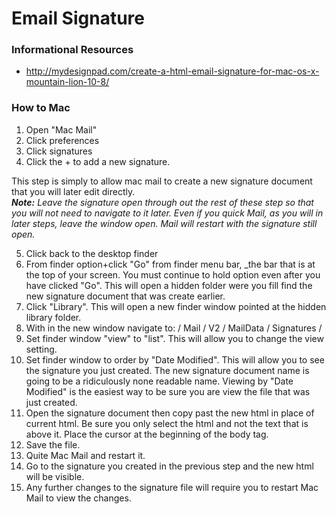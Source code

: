 Email Signature
====================

### Informational Resources

- http://mydesignpad.com/create-a-html-email-signature-for-mac-os-x-mountain-lion-10-8/

### How to Mac
1. Open "Mac Mail"
2. Click preferences
3. Click signatures
4. Click the + to add a new signature. 

This step is simply to allow mac mail to create a new signature document that you will later edit directly.  
_**Note:** Leave the signature open through out the rest of these step so that you will not need to navigate to it later. Even if you quick Mail, as you will in later steps, leave the window open. Mail will restart with the signature still open._

5. Click back to the desktop finder
6. From finder option+click "Go" from finder menu bar, _the bar that is at the top of your screen. You must continue to hold option even after you have clicked "Go". This will open a hidden folder were you fill find the new signature document that was create earlier.
7. Click "Library". This will open a new finder window pointed at the hidden library folder.
8. With in the new window navigate to: / Mail / V2 / MailData / Signatures /
9. Set finder window "view" to "list". This will allow you to change the view setting.
10. Set finder window to order by "Date Modified". This will allow you to see the signature you just created. The new signature document name is going to be a ridiculously none readable name. Viewing by "Date Modified" is the easiest way to be sure you are view the file that was just created.
11. Open the signature document then copy past the new html in place of current html. Be sure you only select the html and not the text that is above it. Place the cursor at the beginning of the body tag.
12. Save the file.
13. Quite Mac Mail and restart it. 
14. Go to the signature you created in the previous step and the new html will be visible.
15. Any further changes to the signature file will require you to restart Mac Mail to view the changes.